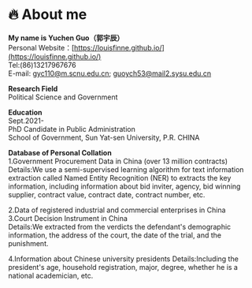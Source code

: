 # 🔥 About me  

**My name is Yuchen Guo（郭宇辰）**  
Personal Website：[https://louisfinne.github.io/](https://louisfinne.github.io/)  
Tel:(86)13217967676  
E-mail: gyc110@m.scnu.edu.cn; guoych53@mail2.sysu.edu.cn  
  
  **Research Field**  
Political Science and Government
  
  
**Education**  
Sept.2021-  
PhD Candidate in Public Administration &nbsp;&nbsp;&nbsp;&nbsp;&nbsp;                
School of Government, Sun Yat-sen University, P.R. CHINA  


 **Database of Personal Collation**  
 1.Government Procurement Data in China (over 13 million contracts)  
 Details:We use a semi-supervised learning algorithm for text 
information extraction called Named Entity Recognition (NER) to extracts the key information, 
including information about bid inviter, agency, bid winning supplier, contract value, contract date, 
contract number, etc.  

 2.Data of registered industrial and commercial enterprises in China  
 3.Court Decision Instrument in China  
 Details:We extracted from the verdicts the defendant's demographic information, the address of the court, the date of the trial, and the punishment.  
 
 4.Information about Chinese university presidents
 Details:Including the president's age, household registration, major, degree, whether he is a national academician, etc.
